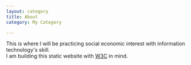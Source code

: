 ```yaml
---
layout: category
title: About 
category: My Category

---
```


This is where I will be practicing social economic interest with information technology's skill. 
<br>I am building this static website with [W3C](http://w3.org/standards/) in mind.

